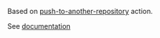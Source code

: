 Based on [push-to-another-repository](https://github.com/marketplace/actions/push-directory-to-another-repository) action.

See [documentation](https://cpina.github.io/push-to-another-repository-docs/overview.html)